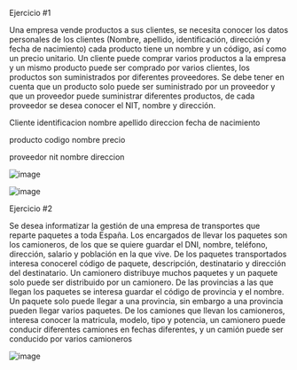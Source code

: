 Ejercicio #1

Una empresa vende productos a sus clientes, se necesita conocer los datos personales de los clientes (Nombre, apellido, identificación, dirección y fecha de nacimiento) cada producto tiene un nombre y un código, así como un  precio unitario. Un cliente puede comprar varios productos a la empresa y un mismo producto puede ser comprado por varios clientes, los productos son suministrados por diferentes proveedores. Se debe tener en cuenta que un producto solo puede ser suministrado por un proveedor y que un proveedor puede suministrar diferentes productos, de cada proveedor se desea conocer el NIT, nombre y dirección. 


Cliente
    identificacion
    nombre
    apellido
    direccion
    fecha de nacimiento
    
    
producto
    codigo
    nombre
    precio
    
    
 proveedor
    nit
    nombre
    direccion




![image](https://user-images.githubusercontent.com/103066775/168850181-486795c7-612e-49a1-b006-2b93051305a4.png)


![image](https://user-images.githubusercontent.com/103066775/168853439-8da702ce-5768-47a7-9494-f20e21f8d8da.png)






Ejercicio #2

Se desea informatizar la gestión de una empresa de transportes que reparte paquetes  a toda España. Los encargados de llevar los paquetes son los camioneros, de los que se quiere guardar el DNI, nombre, teléfono, dirección, salario y población en la que vive. De los paquetes transportados interesa conocerel código de paquete, descripción, destinatario y dirección del destinatario. Un camionero distribuye muchos paquetes y un paquete solo puede ser distribuido por un camionero. De las provincias a las que llegan los paquetes se interesa guardar el código de provincia y el nombre. Un paquete solo puede llegar a una provincia, sin embargo a una provincia pueden llegar varios paquetes. De los camiones que llevan los camioneros, interesa conocer la matricula, modelo, tipo y potencia, un camionero puede conducir diferentes camiones en fechas diferentes, y un camión puede ser conducido por varios camioneros



![image](https://user-images.githubusercontent.com/103066775/168855586-ca3a9f37-fa28-490c-851f-61b5e3096b28.png)






